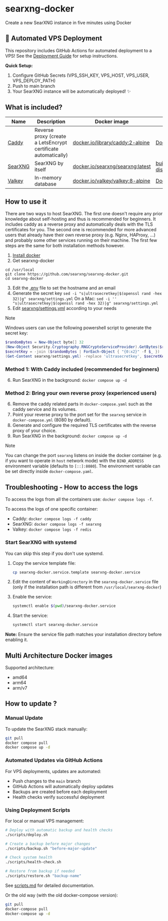 # searxng-docker

Create a new SearXNG instance in five minutes using Docker

## 🚀 Automated VPS Deployment

This repository includes GitHub Actions for automated deployment to a VPS! See the [Deployment Guide](scripts/README.md) for setup instructions.

**Quick Setup:**
1. Configure GitHub Secrets (VPS_SSH_KEY, VPS_HOST, VPS_USER, VPS_DEPLOY_PATH)
2. Push to main branch
3. Your SearXNG instance will be automatically deployed! ✨

## What is included?

| Name                                          | Description                                                    | Docker image                                                                 | Dockerfile                                                                                                                                                                                    |
|-----------------------------------------------|----------------------------------------------------------------|------------------------------------------------------------------------------|-----------------------------------------------------------------------------------------------------------------------------------------------------------------------------------------------|
| [Caddy](https://github.com/caddyserver/caddy) | Reverse proxy (create a LetsEncrypt certificate automatically) | [docker.io/library/caddy:2-alpine](https://hub.docker.com/_/caddy)           | [Dockerfile](https://github.com/caddyserver/caddy-docker/blob/master/Dockerfile.tmpl)                                                                                                         |
| [SearXNG](https://github.com/searxng/searxng) | SearXNG by itself                                              | [docker.io/searxng/searxng:latest](https://hub.docker.com/r/searxng/searxng) | [builder.dockerfile](https://github.com/searxng/searxng/blob/master/container/builder.dockerfile) [dist.dockerfile](https://github.com/searxng/searxng/blob/master/container/dist.dockerfile) |
| [Valkey](https://github.com/valkey-io/valkey) | In-memory database                                             | [docker.io/valkey/valkey:8-alpine](https://hub.docker.com/r/valkey/valkey)   | [Dockerfile](https://github.com/valkey-io/valkey-container/blob/mainline/Dockerfile.template)                                                                                                 |

## How to use it

There are two ways to host SearXNG. The first one doesn't require any prior knowledge about self-hosting and thus is
recommended for beginners. It includes caddy as a reverse proxy and automatically deals with the TLS certificates for
you. The second one is recommended for more advanced users that already have their own reverse proxy (e.g. Nginx,
HAProxy, ...) and probably some other services running on their machine. The first few steps are the same for both
installation methods however.

1. [Install docker](https://docs.docker.com/install/)
2. Get searxng-docker

```shell
cd /usr/local
git clone https://github.com/searxng/searxng-docker.git
cd searxng-docker
```

3. Edit the [.env](https://github.com/searxng/searxng-docker/blob/master/.env) file to set the hostname and an email
4. Generate the secret key `sed -i "s|ultrasecretkey|$(openssl rand -hex 32)|g" searxng/settings.yml`
   On a Mac: `sed -i '' "s|ultrasecretkey|$(openssl rand -hex 32)|g" searxng/settings.yml`
5. Edit [searxng/settings.yml](https://github.com/searxng/searxng-docker/blob/master/searxng/settings.yml) according to
   your needs

> [!NOTE]
> Windows users can use the following powershell script to generate the secret key:
> ```powershell
> $randomBytes = New-Object byte[] 32
> (New-Object Security.Cryptography.RNGCryptoServiceProvider).GetBytes($randomBytes)
> $secretKey = -join ($randomBytes | ForEach-Object { "{0:x2}" -f $_ })
> (Get-Content searxng/settings.yml) -replace 'ultrasecretkey', $secretKey | Set-Content searxng/settings.yml
> ```

### Method 1: With Caddy included (recommended for beginners)

6. Run SearXNG in the background: `docker compose up -d`

### Method 2: Bring your own reverse proxy (experienced users)

6. Remove the caddy related parts in `docker-compose.yaml` such as the caddy service and its volumes.
7. Point your reverse proxy to the port set for the `searxng` service in `docker-compose.yml` (8080 by default).
8. Generate and configure the required TLS certificates with the reverse proxy of your choice.
9. Run SearXNG in the background: `docker compose up -d`

> [!NOTE]
> You can change the port `searxng` listens on inside the docker container (e.g. if you want to operate in `host`
> network mode) with the `BIND_ADDRESS` environment variable (defaults to `[::]:8080`). The environment variable can be
> set directly inside `docker-compose.yaml`.

## Troubleshooting - How to access the logs

To access the logs from all the containers use: `docker compose logs -f`.

To access the logs of one specific container:

- Caddy: `docker compose logs -f caddy`
- SearXNG: `docker compose logs -f searxng`
- Valkey: `docker compose logs -f redis`

### Start SearXNG with systemd

You can skip this step if you don't use systemd.

1. Copy the service template file:
   ```sh
   cp searxng-docker.service.template searxng-docker.service
   ```

2. Edit the content of ```WorkingDirectory``` in the ```searxng-docker.service``` file (only if the installation path is
   different from ```/usr/local/searxng-docker```)

3. Enable the service:
   ```sh
   systemctl enable $(pwd)/searxng-docker.service
   ```

4. Start the service:
   ```sh
   systemctl start searxng-docker.service
   ```

**Note:** Ensure the service file path matches your installation directory before enabling it.

## Multi Architecture Docker images

Supported architecture:

- amd64
- arm64
- arm/v7

## How to update ?

### Manual Update
To update the SearXNG stack manually:

```sh
git pull
docker compose pull
docker compose up -d
```

### Automated Updates via GitHub Actions
For VPS deployments, updates are automated:
- Push changes to the `main` branch
- GitHub Actions will automatically deploy updates
- Backups are created before each deployment
- Health checks verify successful deployment

### Using Deployment Scripts
For local or manual VPS management:

```sh
# Deploy with automatic backup and health checks
./scripts/deploy.sh

# Create a backup before major changes
./scripts/backup.sh "before-major-update"

# Check system health
./scripts/health-check.sh

# Restore from backup if needed
./scripts/restore.sh "backup-name"
```

See [scripts.md](docs/scripts.md) for detailed documentation.

Or the old way (with the old docker-compose version):

```sh
git pull
docker-compose pull
docker-compose up -d
```
